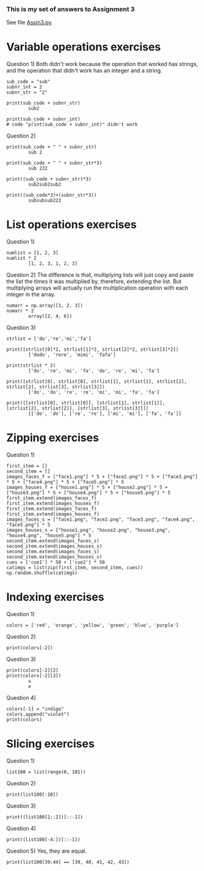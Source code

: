### This is my set of answers to Assignment 3

See file [Assin3.py](https://github.com/kp272/Computer-Programming-for-Psychology/edit/main/Assignment3/Assin3.py).

# Variable operations exercises

Question 1) Both didn't work because the operation that worked has strings, and the operation that didn't work has an integer and a string. 
```
sub_code = "sub"
subnr_int = 2
subnr_str = "2"
```
```
print(sub_code + subnr_str)
        sub2
```
```
print(sub_code + subnr_int)
# code "print(sub_code + subnr_int)" didn't work
```
Question 2) 
```
print(sub_code + " " + subnr_str)
        sub 2
```
```
print(sub_code + " " + subnr_str*3) 
        sub 222
```
```
print((sub_code + subnr_str)*3)
        sub2sub2sub2
```
```
print((sub_code*3)+(subnr_str*3))
        subsubsub222
```

# List operations exercises

Question 1) 
```
numlist = [1, 2, 3]
numlist * 2
        [1, 2, 3, 1, 2, 3]
```
Question 2) The difference is that, multiplying lists will just copy and paste the list the times it was multiplied by, therefore, extending the list. But multiplying arrays will actually run the multiplication operation with each integer in the array. 
```
numarr = np.array([1, 2, 3])
numarr * 2
        array([2, 4, 6])
```
Question 3)
```
strlist = ['do','re','mi','fa']
```
```
print([strlist[0]*2, strlist[1]*2, strlist[2]*2, strlist[3]*2])
        ['dodo', 'rere', 'mimi', 'fafa']
```
```
print(strlist * 2)
        ['do', 're', 'mi', 'fa', 'do', 're', 'mi', 'fa']
```
```
print([strlist[0], strlist[0], strlist[1], strlist[1], strlist[2], strlist[2], strlist[3], strlist[3]])
        ['do', 'do', 're', 're', 'mi', 'mi', 'fa', 'fa']
```
```
print([[strlist[0], strlist[0]], [strlist[1], strlist[1]], [strlist[2], strlist[2]], [strlist[3], strlist[3]]])
        [['do', 'do'], ['re', 're'], ['mi', 'mi'], ['fa', 'fa']]
```
# Zipping exercises

Question 1) 
```
first_item = []
second_item = []
images_faces_f = ["face1.png"] * 5 + ["face2.png"] * 5 + ["face3.png"] * 5 + ["face4.png"] * 5 + ["face5.png"] * 5
images_houses_f = ["house1.png"] * 5 + ["house2.png"] * 5 + ["house3.png"] * 5 + ["house4.png"] * 5 + ["house5.png"] * 5
first_item.extend(images_faces_f)
first_item.extend(images_houses_f)
first_item.extend(images_faces_f)
first_item.extend(images_houses_f)
images_faces_s = ["face1.png", "face2.png", "face3.png", "face4.png", "face5.png"] * 5
images_houses_s = ["house1.png", "house2.png", "house3.png", "house4.png", "house5.png"] * 5
second_item.extend(images_faces_s)
second_item.extend(images_houses_s)
second_item.extend(images_faces_s)
second_item.extend(images_houses_s)
cues = ['cue1'] * 50 + ['cue2'] * 50
catimgs = list(zip(first_item, second_item, cues))
np.random.shuffle(catimgs)
```
# Indexing exercises

Question 1) 
```
colors = ['red', 'orange', 'yellow', 'green', 'blue', 'purple']
```
Question 2)
```
print(colors[-2])
```
Question 3) 
```
print(colors[-2][2]
print(colors[-2][3])
        u
        e
```
Question 4) 
```
colors[-1] = "indigo"
colors.append("violet")
print(colors)
```
# Slicing exercises

Question 1) 
```
list100 = list(range(0, 101))
```
Question 2)
```
print(list100[:10])
```
Question 3) 
```
print((list100[1::2])[::-1])
```
Question 4) 
```
print((list100[-4:])[::-1])
```
Question 5) Yes, they are equal. 
```
print(list100[39:44] == [39, 40, 41, 42, 43])
```
